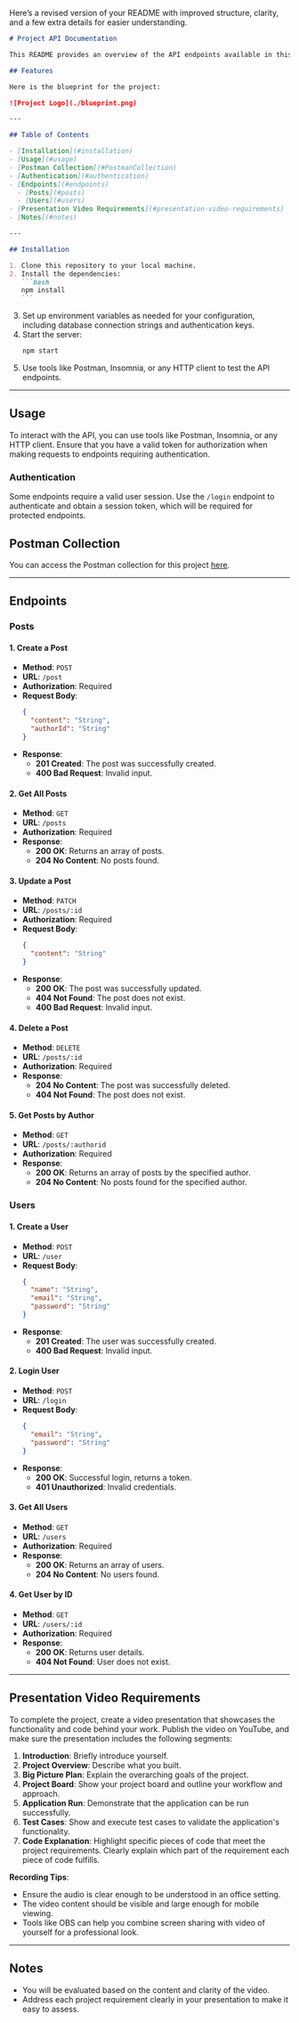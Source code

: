 Here’s a revised version of your README with improved structure, clarity, and a few extra details for easier understanding.

````markdown
# Project API Documentation

This README provides an overview of the API endpoints available in this application, as well as instructions for installation, usage, and an outline of a video presentation for project demonstration.

## Features

Here is the blueprint for the project:

![Project Logo](./blueprint.png)

---

## Table of Contents

- [Installation](#installation)
- [Usage](#usage)
- [Postman Collection](#PostmanCollection)
- [Authentication](#authentication)
- [Endpoints](#endpoints)
  - [Posts](#posts)
  - [Users](#users)
- [Presentation Video Requirements](#presentation-video-requirements)
- [Notes](#notes)

---

## Installation

1. Clone this repository to your local machine.
2. Install the dependencies:
   ```bash
   npm install
   ```
````

3. Set up environment variables as needed for your configuration, including database connection strings and authentication keys.
4. Start the server:
   ```bash
   npm start
   ```
5. Use tools like Postman, Insomnia, or any HTTP client to test the API endpoints.

---

## Usage

To interact with the API, you can use tools like Postman, Insomnia, or any HTTP client. Ensure that you have a valid token for authorization when making requests to endpoints requiring authentication.

### Authentication

Some endpoints require a valid user session. Use the `/login` endpoint to authenticate and obtain a session token, which will be required for protected endpoints.

## Postman Collection

You can access the Postman collection for this project [here](https://spicy5.postman.co/workspace/spicy-Workspace~e3a1d0b4-8e1e-4416-8486-e1dca30dd627/collection/19840737-75070e22-8b6b-4a48-b9a3-968fd043aefd?action=share&creator=19840737).

---

## Endpoints

### Posts

#### 1. Create a Post

- **Method**: `POST`
- **URL**: `/post`
- **Authorization**: Required
- **Request Body**:
  ```json
  {
    "content": "String",
    "authorId": "String"
  }
  ```
- **Response**:
  - **201 Created**: The post was successfully created.
  - **400 Bad Request**: Invalid input.

#### 2. Get All Posts

- **Method**: `GET`
- **URL**: `/posts`
- **Authorization**: Required
- **Response**:
  - **200 OK**: Returns an array of posts.
  - **204 No Content**: No posts found.

#### 3. Update a Post

- **Method**: `PATCH`
- **URL**: `/posts/:id`
- **Authorization**: Required
- **Request Body**:
  ```json
  {
    "content": "String"
  }
  ```
- **Response**:
  - **200 OK**: The post was successfully updated.
  - **404 Not Found**: The post does not exist.
  - **400 Bad Request**: Invalid input.

#### 4. Delete a Post

- **Method**: `DELETE`
- **URL**: `/posts/:id`
- **Authorization**: Required
- **Response**:
  - **204 No Content**: The post was successfully deleted.
  - **404 Not Found**: The post does not exist.

#### 5. Get Posts by Author

- **Method**: `GET`
- **URL**: `/posts/:authorid`
- **Authorization**: Required
- **Response**:
  - **200 OK**: Returns an array of posts by the specified author.
  - **204 No Content**: No posts found for the specified author.

### Users

#### 1. Create a User

- **Method**: `POST`
- **URL**: `/user`
- **Request Body**:
  ```json
  {
    "name": "String",
    "email": "String",
    "password": "String"
  }
  ```
- **Response**:
  - **201 Created**: The user was successfully created.
  - **400 Bad Request**: Invalid input.

#### 2. Login User

- **Method**: `POST`
- **URL**: `/login`
- **Request Body**:
  ```json
  {
    "email": "String",
    "password": "String"
  }
  ```
- **Response**:
  - **200 OK**: Successful login, returns a token.
  - **401 Unauthorized**: Invalid credentials.

#### 3. Get All Users

- **Method**: `GET`
- **URL**: `/users`
- **Authorization**: Required
- **Response**:
  - **200 OK**: Returns an array of users.
  - **204 No Content**: No users found.

#### 4. Get User by ID

- **Method**: `GET`
- **URL**: `/users/:id`
- **Authorization**: Required
- **Response**:
  - **200 OK**: Returns user details.
  - **404 Not Found**: User does not exist.

---

## Presentation Video Requirements

To complete the project, create a video presentation that showcases the functionality and code behind your work. Publish the video on YouTube, and make sure the presentation includes the following segments:

1. **Introduction**: Briefly introduce yourself.
2. **Project Overview**: Describe what you built.
3. **Big Picture Plan**: Explain the overarching goals of the project.
4. **Project Board**: Show your project board and outline your workflow and approach.
5. **Application Run**: Demonstrate that the application can be run successfully.
6. **Test Cases**: Show and execute test cases to validate the application's functionality.
7. **Code Explanation**: Highlight specific pieces of code that meet the project requirements. Clearly explain which part of the requirement each piece of code fulfills.

**Recording Tips**:

- Ensure the audio is clear enough to be understood in an office setting.
- The video content should be visible and large enough for mobile viewing.
- Tools like OBS can help you combine screen sharing with video of yourself for a professional look.

---

## Notes

- You will be evaluated based on the content and clarity of the video.
- Address each project requirement clearly in your presentation to make it easy to assess.

